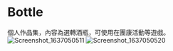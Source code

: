 # Bottle
個人作品集，內容為選轉酒瓶，可使用在團康活動等遊戲。
![Screenshot_1637050511](https://user-images.githubusercontent.com/92843899/141996622-a7115613-69be-428b-9917-31bb869349cd.png)
![Screenshot_1637050520](https://user-images.githubusercontent.com/92843899/141996673-4278ca9f-9f96-42f5-8ea7-f9448aa7d147.png)
